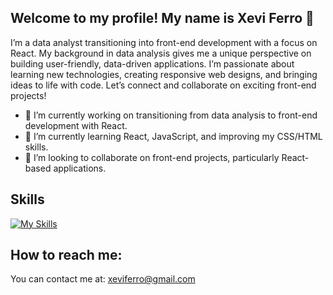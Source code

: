 ## Welcome to my profile! My name is Xevi Ferro  👋

I’m a data analyst transitioning into front-end development with a focus on React. My background in data analysis gives me a unique perspective on building user-friendly, data-driven applications. I’m passionate about learning new technologies, creating responsive web designs, and bringing ideas to life with code. Let’s connect and collaborate on exciting front-end projects!

- 🔭 I’m currently working on transitioning from data analysis to front-end development with React. 
- 🌱  I’m currently learning React, JavaScript, and improving my CSS/HTML skills.
- 👯  I’m looking to collaborate on front-end projects, particularly React-based applications.

## Skills


[![My Skills](https://skillicons.dev/icons?i=html,css,js,react,mysql)](https://skillicons.dev)

## How to reach me:

You can contact me at: [xeviferro@gmail.com](mailto:xeviferro@gmail.com)
